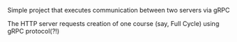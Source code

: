 Simple project that executes communication between two servers via gRPC

The HTTP server requests creation of one course (say, Full Cycle) using gRPC protocol(?!)
